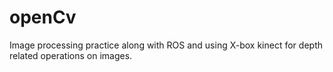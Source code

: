 # openCv
Image processing practice along with ROS and using X-box kinect for depth related operations on images.
